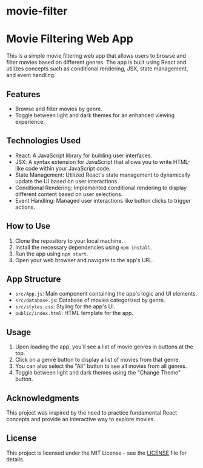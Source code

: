 # movie-filter
<!DOCTYPE html>
<html>

<body>

  <h1>Movie Filtering Web App</h1>

  <p>This is a simple movie filtering web app that allows users to browse and filter movies based on different genres. The
    app is built using React and utilizes concepts such as conditional rendering, JSX, state management, and event
    handling.</p>

  <h2>Features</h2>
  <ul>
    <li>Browse and filter movies by genre.</li>
    <li>Toggle between light and dark themes for an enhanced viewing experience.</li>
  </ul>

  <h2>Technologies Used</h2>
  <ul>
    <li>React: A JavaScript library for building user interfaces.</li>
    <li>JSX: A syntax extension for JavaScript that allows you to write HTML-like code within your JavaScript code.</li>
    <li>State Management: Utilized React's state management to dynamically update the UI based on user interactions.</li>
    <li>Conditional Rendering: Implemented conditional rendering to display different content based on user selections.</li>
    <li>Event Handling: Managed user interactions like button clicks to trigger actions.</li>
  </ul>

  <h2>How to Use</h2>
  <ol>
    <li>Clone the repository to your local machine.</li>
    <li>Install the necessary dependencies using <code>npm install</code>.</li>
    <li>Run the app using <code>npm start</code>.</li>
    <li>Open your web browser and navigate to the app's URL.</li>
  </ol>

  <h2>App Structure</h2>
  <ul>
    <li><code>src/App.js</code>: Main component containing the app's logic and UI elements.</li>
    <li><code>src/database.js</code>: Database of movies categorized by genre.</li>
    <li><code>src/styles.css</code>: Styling for the app's UI.</li>
    <li><code>public/index.html</code>: HTML template for the app.</li>
  </ul>

  <h2>Usage</h2>
  <ol>
    <li>Upon loading the app, you'll see a list of movie genres in buttons at the top.</li>
    <li>Click on a genre button to display a list of movies from that genre.</li>
    <li>You can also select the "All" button to see all movies from all genres.</li>
    <li>Toggle between light and dark themes using the "Change Theme" button.</li>
  </ol>

<!--   <img src="" alt="App Demo"> -->

  <h2>Acknowledgments</h2>
  <p>This project was inspired by the need to practice fundamental React concepts and provide an interactive way to explore
    movies.</p>

  <h2>License</h2>
  <p>This project is licensed under the MIT License - see the <a href="LICENSE">LICENSE</a> file for details.</p>

</body>

</html>
